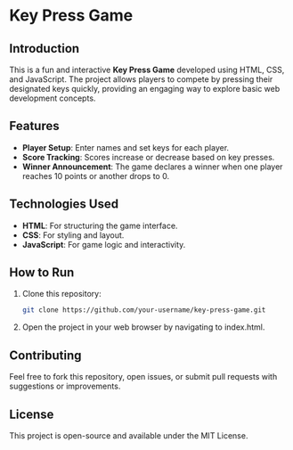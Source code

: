 # Key Press Game

## Introduction
This is a fun and interactive **Key Press Game** developed using HTML, CSS, and JavaScript. The project allows players to compete by pressing their designated keys quickly, providing an engaging way to explore basic web development concepts.

## Features
- **Player Setup**: Enter names and set keys for each player.
- **Score Tracking**: Scores increase or decrease based on key presses.
- **Winner Announcement**: The game declares a winner when one player reaches 10 points or another drops to 0.

## Technologies Used
- **HTML**: For structuring the game interface.
- **CSS**: For styling and layout.
- **JavaScript**: For game logic and interactivity.

## How to Run
1. Clone this repository:
   ```bash
   git clone https://github.com/your-username/key-press-game.git
2. Open the project in your web browser by navigating to index.html.
## Contributing
   Feel free to fork this repository, open issues, or submit pull requests with suggestions or improvements.
## License
  This project is open-source and available under the MIT License.
